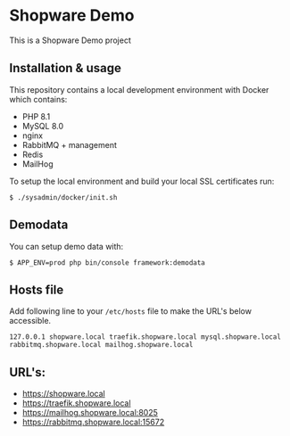 # Shopware Demo

This is a Shopware Demo project

## Installation & usage

This repository contains a local development environment with Docker which contains:

* PHP 8.1
* MySQL 8.0
* nginx
* RabbitMQ + management
* Redis
* MailHog

To setup the local environment and build your local SSL certificates run:

`$ ./sysadmin/docker/init.sh`

## Demodata

You can setup demo data with:

`$ APP_ENV=prod php bin/console framework:demodata`

## Hosts file

Add following line to your `/etc/hosts` file to make the URL's below accessible.

`127.0.0.1 shopware.local traefik.shopware.local mysql.shopware.local rabbitmq.shopware.local mailhog.shopware.local`

## URL's:

* https://shopware.local
* https://traefik.shopware.local
* https://mailhog.shopware.local:8025
* https://rabbitmq.shopware.local:15672